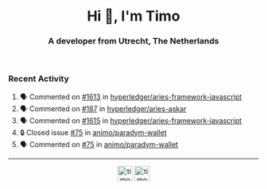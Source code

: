 <h1 align="center">Hi 👋, I'm Timo</h1>
<h3 align="center">A developer from Utrecht, The Netherlands</h3>
<br/>
<!-- https://github.com/rahuldkjain/github-profile-readme-generator --!>

<!--  <p align="left"><img src="https://github-readme-stats.vercel.app/api?username=timoglastra&show_icons=true&count_private=true&" alt="timoglastra" /></p> --!>

<!--
Github language stats
<p align="left"><img src="https://github-readme-stats.vercel.app/api/top-langs/?username=timoglastra&layout=compact" alt="timoglastra" /><p>
-->

<!-- Codestats language stats -->
<!-- <p align="left"><img src="https://codestats-readme.vercel.app/api/top-langs/?username=timoglastra&layout=compact&language_count=12" alt="timoglastra" /><p>    --!>
  
<h3>Recent Activity</h3>

<!--START_SECTION:activity-->
1. 🗣 Commented on [#1613](https://github.com/hyperledger/aries-framework-javascript/issues/1613#issuecomment-1782458705) in [hyperledger/aries-framework-javascript](https://github.com/hyperledger/aries-framework-javascript)
2. 🗣 Commented on [#187](https://github.com/hyperledger/aries-askar/issues/187#issuecomment-1780962440) in [hyperledger/aries-askar](https://github.com/hyperledger/aries-askar)
3. 🗣 Commented on [#1615](https://github.com/hyperledger/aries-framework-javascript/issues/1615#issuecomment-1780961238) in [hyperledger/aries-framework-javascript](https://github.com/hyperledger/aries-framework-javascript)
4. 🔒 Closed issue [#75](https://github.com/animo/paradym-wallet/issues/75) in [animo/paradym-wallet](https://github.com/animo/paradym-wallet)
5. 🗣 Commented on [#75](https://github.com/animo/paradym-wallet/issues/75#issuecomment-1780959923) in [animo/paradym-wallet](https://github.com/animo/paradym-wallet)
<!--END_SECTION:activity-->

---

<p align="center">
<a href="https://twitter.com/timoglastra" target="blank"><img align="center" src="https://cdn.jsdelivr.net/npm/simple-icons@3.0.1/icons/twitter.svg" alt="timoglastra" height="30" width="30" /></a>
<a href="https://linkedin.com/in/timoglastra" target="blank"><img align="center" src="https://cdn.jsdelivr.net/npm/simple-icons@3.0.1/icons/linkedin.svg" alt="timoglastra" height="30" width="30" /></a>
</p>



